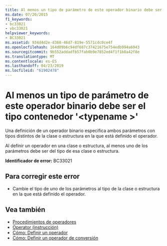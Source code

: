 ```yaml
---
title: Al menos un tipo de parámetro de este operador binario debe ser el tipo contenedor '<typename>'
ms.date: 07/20/2015
f1_keywords:
- bc33021
- vbc33021
helpviewer_keywords:
- BC33021
ms.assetid: 934d4d2e-d368-46d7-819e-5571cdc0ce4f
ms.openlocfilehash: 164d09b6c94df687c37421675e754edb994a6943
ms.sourcegitcommit: 9b552addadfb57fab0b9e7852ed4f1f1b8a42f8e
ms.translationtype: MT
ms.contentlocale: es-ES
ms.lasthandoff: 04/23/2019
ms.locfileid: "61902478"
---
```

# <a name="at-least-one-parameter-type-of-this-binary-operator-must-be-the-containing-type-typename"></a>Al menos un tipo de parámetro de este operador binario debe ser el tipo contenedor '\<typename >'
Una definición de un operador binario especifica ambos parámetros con tipos distintos de la clase o estructura en la que está definido el operador.  
  
 Al definir un operador en una clase o estructura, al menos uno de los parámetros debe ser del tipo de esa clase o estructura.  
  
 **Identificador de error:** BC33021  
  
## <a name="to-correct-this-error"></a>Para corregir este error  
  
-   Cambie el tipo de uno de los parámetros al tipo de la clase o estructura en la que está definido el operador.  
  
## <a name="see-also"></a>Vea también

- [Procedimientos de operadores](../../visual-basic/programming-guide/language-features/procedures/operator-procedures.md)
- [Operator (instrucción)](../../visual-basic/language-reference/statements/operator-statement.md)
- [Cómo: Definir un operador](../../visual-basic/programming-guide/language-features/procedures/how-to-define-an-operator.md)
- [Cómo: Definir un operador de conversión](../../visual-basic/programming-guide/language-features/procedures/how-to-define-a-conversion-operator.md)
